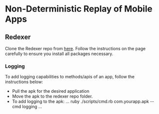 # Non-Deterministic Replay of Mobile Apps
## Redexer
Clone the Redexer repo from [here](https://github.com/plum-umd/redexer).
Follow the instructions on the page carefully to ensure you install all packages necessary.
### Logging
To add logging capabilities to methods/apis of an app, follow the instructions below:
- Pull the apk for the desired application
- Move the apk to the redexer repo folder.
- To add logging to the apk:
  ...
  ruby ./scripts/cmd.rb com.yourapp.apk --cmd logging
  ...
